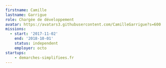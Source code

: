 ```yaml
---
firstname: Camille
lastname: Garrigue
role: Chargée de développement
avatar: https://avatars3.githubusercontent.com/CamilleGarrigue?s=600
missions:
  - start: '2017-11-02'
    end: '2018-10-01'
    status: independent
    employer: octo
startups:
    - demarches-simplifiees.fr
---
```

